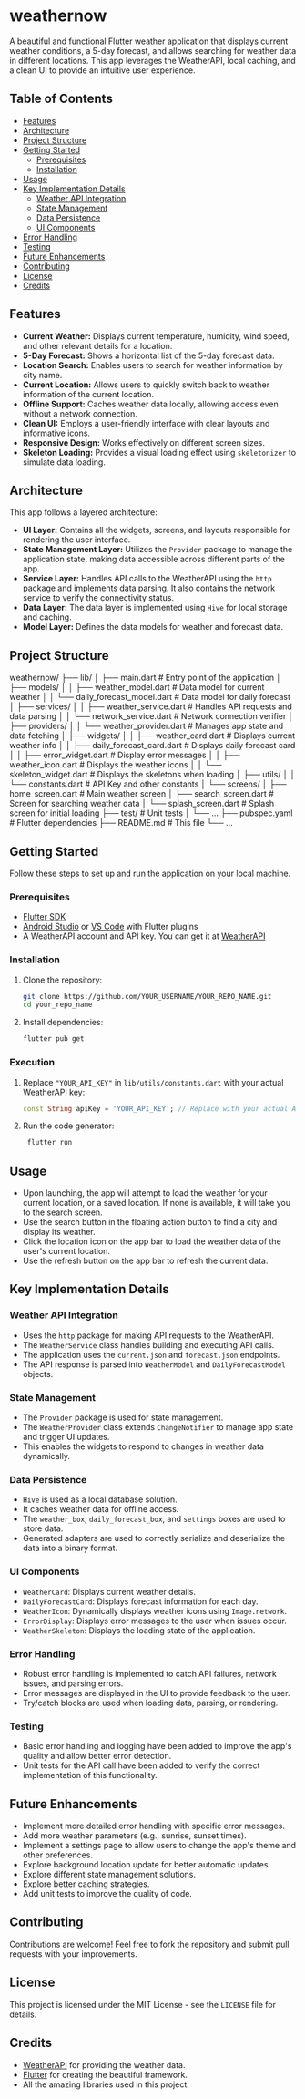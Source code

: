 # weathernow

A beautiful and functional Flutter weather application that displays current weather conditions, a 5-day forecast, and allows searching for weather data in different locations. This app leverages the WeatherAPI, local caching, and a clean UI to provide an intuitive user experience.

## Table of Contents

- [Features](#features)
- [Architecture](#architecture)
- [Project Structure](#project-structure)
- [Getting Started](#getting-started)
  - [Prerequisites](#prerequisites)
  - [Installation](#installation)
- [Usage](#usage)
- [Key Implementation Details](#key-implementation-details)
  - [Weather API Integration](#weather-api-integration)
  - [State Management](#state-management)
  - [Data Persistence](#data-persistence)
  - [UI Components](#ui-components)
- [Error Handling](#error-handling)
- [Testing](#testing)
- [Future Enhancements](#future-enhancements)
- [Contributing](#contributing)
- [License](#license)
- [Credits](#credits)

## Features

-   **Current Weather:** Displays current temperature, humidity, wind speed, and other relevant details for a location.
-   **5-Day Forecast:** Shows a horizontal list of the 5-day forecast data.
-   **Location Search:** Enables users to search for weather information by city name.
-   **Current Location:** Allows users to quickly switch back to weather information of the current location.
-   **Offline Support:** Caches weather data locally, allowing access even without a network connection.
-   **Clean UI:** Employs a user-friendly interface with clear layouts and informative icons.
-   **Responsive Design:** Works effectively on different screen sizes.
-   **Skeleton Loading:** Provides a visual loading effect using `skeletonizer` to simulate data loading.

## Architecture

This app follows a layered architecture:

-   **UI Layer:** Contains all the widgets, screens, and layouts responsible for rendering the user interface.
-   **State Management Layer:** Utilizes the `Provider` package to manage the application state, making data accessible across different parts of the app.
-   **Service Layer:** Handles API calls to the WeatherAPI using the `http` package and implements data parsing. It also contains the network service to verify the connectivity status.
-   **Data Layer:** The data layer is implemented using `Hive` for local storage and caching.
-   **Model Layer:** Defines the data models for weather and forecast data.

## Project Structure
weathernow/
├── lib/
│ ├── main.dart # Entry point of the application
│ ├── models/
│ │ ├── weather_model.dart # Data model for current weather
│ │ └── daily_forecast_model.dart # Data model for daily forecast
│ ├── services/
│ │ ├── weather_service.dart # Handles API requests and data parsing
│ │ └── network_service.dart # Network connection verifier
│ ├── providers/
│ │ └── weather_provider.dart # Manages app state and data fetching
│ ├── widgets/
│ │ ├── weather_card.dart # Displays current weather info
│ │ ├── daily_forecast_card.dart # Displays daily forecast card
│ │ ├── error_widget.dart # Display error messages
│ │ ├── weather_icon.dart # Displays the weather icons
│ │ └── skeleton_widget.dart # Displays the skeletons when loading
│ ├── utils/
│ │ └── constants.dart # API Key and other constants
│ └── screens/
│ ├── home_screen.dart # Main weather screen
│ ├── search_screen.dart # Screen for searching weather data
│ └── splash_screen.dart # Splash screen for initial loading
├── test/ # Unit tests
│ └── ...
├── pubspec.yaml # Flutter dependencies
├── README.md # This file
└── ...


## Getting Started

Follow these steps to set up and run the application on your local machine.

### Prerequisites

-   [Flutter SDK](https://flutter.dev/docs/get-started/install)
-   [Android Studio](https://developer.android.com/studio) or [VS Code](https://code.visualstudio.com/) with Flutter plugins
-   A WeatherAPI account and API key. You can get it at [WeatherAPI](https://www.weatherapi.com/api-explorer.aspx)

### Installation

1.  Clone the repository:
    ```bash
    git clone https://github.com/YOUR_USERNAME/YOUR_REPO_NAME.git
    cd your_repo_name
    ```

2.  Install dependencies:
    ```bash
    flutter pub get
    ```

### Execution
1.  Replace `"YOUR_API_KEY"` in `lib/utils/constants.dart` with your actual WeatherAPI key:
    ```dart
    const String apiKey = 'YOUR_API_KEY'; // Replace with your actual API key
    ```

2. Run the code generator:
   ```dart
    flutter run
    ```

## Usage

-   Upon launching, the app will attempt to load the weather for your current location, or a saved location. If none is available, it will take you to the search screen.
-   Use the search button in the floating action button to find a city and display its weather.
-   Click the location icon on the app bar to load the weather data of the user's current location.
-   Use the refresh button on the app bar to refresh the current data.

## Key Implementation Details

### Weather API Integration

-   Uses the `http` package for making API requests to the WeatherAPI.
-   The `WeatherService` class handles building and executing API calls.
-   The application uses the `current.json` and `forecast.json` endpoints.
-   The API response is parsed into `WeatherModel` and `DailyForecastModel` objects.

### State Management

-   The `Provider` package is used for state management.
-   The `WeatherProvider` class extends `ChangeNotifier` to manage app state and trigger UI updates.
-   This enables the widgets to respond to changes in weather data dynamically.

### Data Persistence

-   `Hive` is used as a local database solution.
-   It caches weather data for offline access.
-   The `weather_box`, `daily_forecast_box`, and `settings` boxes are used to store data.
-   Generated adapters are used to correctly serialize and deserialize the data into a binary format.

### UI Components

-   `WeatherCard`: Displays current weather details.
-   `DailyForecastCard`: Displays forecast information for each day.
-   `WeatherIcon`: Dynamically displays weather icons using `Image.network`.
-   `ErrorDisplay`: Displays error messages to the user when issues occur.
-   `WeatherSkeleton`: Displays the loading state of the application.

### Error Handling

-   Robust error handling is implemented to catch API failures, network issues, and parsing errors.
-   Error messages are displayed in the UI to provide feedback to the user.
-   Try/catch blocks are used when loading data, parsing, or rendering.

### Testing

-   Basic error handling and logging have been added to improve the app's quality and allow better error detection.
-   Unit tests for the API call have been added to verify the correct implementation of this functionality.

## Future Enhancements

-   Implement more detailed error handling with specific error messages.
-   Add more weather parameters (e.g., sunrise, sunset times).
-   Implement a settings page to allow users to change the app's theme and other preferences.
-   Explore background location update for better automatic updates.
-   Explore different state management solutions.
-   Explore better caching strategies.
-   Add unit tests to improve the quality of code.

## Contributing

Contributions are welcome! Feel free to fork the repository and submit pull requests with your improvements.

## License

This project is licensed under the MIT License - see the `LICENSE` file for details.

## Credits

-   [WeatherAPI](https://www.weatherapi.com/) for providing the weather data.
-   [Flutter](https://flutter.dev/) for creating the beautiful framework.
-   All the amazing libraries used in this project.

